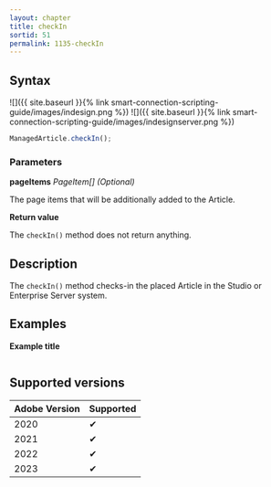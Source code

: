 ```yaml
---
layout: chapter
title: checkIn
sortid: 51
permalink: 1135-checkIn
---
```


## Syntax

![]({{ site.baseurl }}{% link smart-connection-scripting-guide/images/indesign.png %}) ![]({{ site.baseurl }}{% link smart-connection-scripting-guide/images/indesignserver.png %})

```javascript
ManagedArticle.checkIn();
```

### Parameters

**pageItems** _PageItem[] (Optional)_

The page items that will be additionally added to the Article.

**Return value**

The `checkIn()` method does not return anything.

## Description

The `checkIn()` method checks-in the placed Article in the Studio or Enterprise Server system.

## Examples

**Example title**

```javascript

```

## Supported versions

| Adobe Version | Supported |
| ------------- | --------- |
| 2020          | ✔         |
| 2021          | ✔         |
| 2022          | ✔         |
| 2023          | ✔         |
